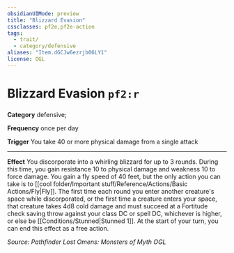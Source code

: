 ```yaml
---
obsidianUIMode: preview
title: "Blizzard Evasion"
cssclasses: pf2e,pf2e-action
tags:
  - trait/
  - category/defensive
aliases: "Item.dGCJw6ezrjb06LY1"
license: OGL
---
```

# Blizzard Evasion `pf2:r`

### 

**Category** defensive; 




**Frequency** once per day

**Trigger** You take 40 or more physical damage from a single attack

* * *

**Effect** You discorporate into a whirling blizzard for up to 3 rounds. During this time, you gain resistance 10 to physical damage and weakness 10 to force damage. You gain a fly speed of 40 feet, but the only action you can take is to [[cool folder/Important stuff/Reference/Actions/Basic Actions/Fly|Fly]]. The first time each round you enter another creature's space while discorporated, or the first time a creature enters your space, that creature takes 4d8 cold damage and must succeed at a Fortitude check saving throw against your class DC or spell DC, whichever is higher, or else be [[Conditions/Stunned|Stunned 1]]. At the start of your turn, you can end this effect as a free action.

*Source: Pathfinder Lost Omens: Monsters of Myth*
*OGL*